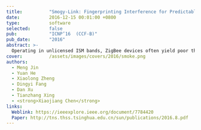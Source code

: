```yaml
---
title:          "Smogy-Link: Fingerprinting Interference for Predictable Wireless Concurrency"
date:           2016-12-15 00:01:00 +0800
type:           software
selected:       false
pub:            "ICNP’16  (CCF-B)"
pub_date:       "2016"
abstract: >-
  Operating in unlicensed ISM bands, ZigBee devices often yield poor throughput and packet reception ratio due to the interference from ever increasing wireless devices in 2.4 GHz band. Although there have been many efforts made for interference avoidance, they come at the cost of miscellaneous overhead, which oppositely hurts channel utilization. Our empirical results show that, a specific interference is likely to have different influence on different outbound links of a ZigBee sender, which indicates the chance of concurrent transmissions. Based on this insight, we propose Smoggy-Link, a practical protocol to exploit the potential concurrency for adaptive ZigBee transmissions under harsh interference. Smoggy-Link maintains an accurate link model to describe and trace the relationship between interference and link quality of the sender's outbound links. With such a link model, Smoggy-Link can obtain fine-grained spatiotemporal link information through a low-cost interference identification method. The link information is further utilized for adaptive link selection and intelligent transmission schedule. We implement and evaluate a prototype of our approach with TinyOS and TelosB motes. The evaluation results show that Smoggy-Link has consistent improvements in both throughput and packet reception ratio under interference from various interferer.
cover:          /assets/images/covers/2016/smoke.png
authors:
  - Meng Jin
  - Yuan He
  - Xiaolong Zheng
  - Dingyi Fang
  - Dan Xu
  - Tianzhang Xing
  - <strong>Xiaojiang Chen</strong>
links:
  Weblink: https://ieeexplore.ieee.org/document/7784420
  Paper: http://tns.thss.tsinghua.edu.cn/sun/publications/2016.8.pdf
---
```

